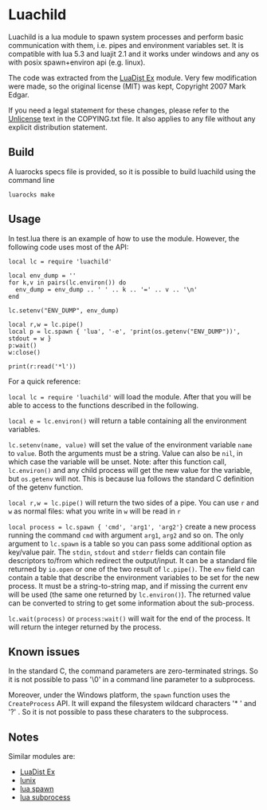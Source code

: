 
Luachild
========

Luachild is a lua module to spawn system processes and perform basic
communication with them, i.e. pipes and environment variables set. It is
compatible with lua 5.3 and luajit 2.1 and it works under windows and any os
with posix spawn+environ api (e.g. linux).

The code was extracted from the [LuaDist Ex](https://github.com/LuaDist/luaex)
module. Very few modification were made, so the original license (MIT) was
kept, Copyright 2007 Mark Edgar.

If you need a legal statement for these changes, please refer to the
[Unlicense](http://unlicense.org) text in the COPYING.txt file. It also applies
to any file without any explicit distribution statement.

Build
------

A luarocks specs file is provided, so it is possible to build luachild using
the command line

```
luarocks make
```

Usage
-----

In test.lua there is an example of how to use the module. However, the
following code uses most of the API:

```
local lc = require 'luachild'

local env_dump = ''
for k,v in pairs(lc.environ()) do
  env_dump = env_dump .. ' ' .. k .. '=' .. v .. '\n'
end

lc.setenv("ENV_DUMP", env_dump)

local r,w = lc.pipe()
local p = lc.spawn { 'lua', '-e', 'print(os.getenv("ENV_DUMP"))', stdout = w }
p:wait()
w:close()

print(r:read('*l'))
```

For a quick reference:

`local lc = require 'luachild'` will load the module. After that you will be
able to access to the functions described in the following.

`local e = lc.environ()` will return a table containing all the environment
variables.

`lc.setenv(name, value)` will set the value of the environment variable `name`
to `value`. Both the arguments must be a string. Value can also be `nil`, in
which case the variable will be unset. Note: after this function call,
`lc.environ()` and any child process will get the new value for the variable,
but `os.getenv` will not. This is because lua follows the standard C definition
of the getenv function.

`local r,w = lc.pipe()` will return the two sides of a pipe. You can use `r`
and `w` as normal files: what you write in `w` will be read in `r`

`local process = lc.spawn { 'cmd', 'arg1', 'arg2'}` create a new process
running the command `cmd` with argument `arg1`, `arg2` and so on. The only
argument to `lc.spawn` is a table so you can pass some additional option as
key/value pair. The `stdin`, `stdout` and `stderr` fields can contain file
descriptors to/from which redirect the output/input. It can be a standard file
returned by `io.open` or one of the two result of `lc.pipe()`. The `env` field
can contain a table that describe the environment variables to be set for the
new process. It must be a string-to-string map, and if missing the current env will
be used (the same one returned by `lc.environ()`). The returned value can be
converted to string to get some information about the sub-process.

`lc.wait(process)` or `process:wait()` will wait for the end of the process. It
will return the integer returned by the process.

Known issues
------------

In the standard C, the command parameters are zero-terminated strings. So it is
not possible to pass '\0' in a command line parameter to a subprocess.

Moreover, under the Windows platform, the `spawn` function uses the
`CreateProcess` API. It will expand the filesystem wildcard characters '* ' and
'?' . So it is not possible to pass these charaters to the subprocess.

Notes
-----

Similar modules are:

- [LuaDist Ex](https://github.com/LuaDist/luaex)
- [lunix](https://github.com/wahern/lunix)
- [lua spawn](https://github.com/daurnimator/lua-spawn)
- [lua subprocess](https://github.com/xlq/lua-subprocess)

